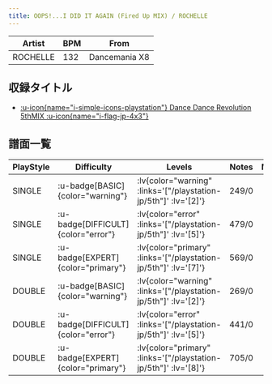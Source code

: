 ```yaml
---
title: OOPS!...I DID IT AGAIN (Fired Up MIX) / ROCHELLE
---
```


|Artist|BPM|From|
|------|---|----|
|ROCHELLE|132|Dancemania X8|

## 収録タイトル

- [ :u-icon{name="i-simple-icons-playstation"} Dance Dance Revolution 5thMIX :u-icon{name="i-flag-jp-4x3"} ](/playstation-jp/5th)

## 譜面一覧

|PlayStyle|Difficulty|Levels|Notes|Movie|
|---------|----------|------|-----|-----|
|SINGLE| :u-badge[BASIC]{color="warning"} | :lv{color="warning" :links='["/playstation-jp/5th"]' :lv='[2]'} |249/0||
|SINGLE| :u-badge[DIFFICULT]{color="error"} | :lv{color="error" :links='["/playstation-jp/5th"]' :lv='[5]'} |479/0||
|SINGLE| :u-badge[EXPERT]{color="primary"} | :lv{color="primary" :links='["/playstation-jp/5th"]' :lv='[7]'} |569/0||
|DOUBLE| :u-badge[BASIC]{color="warning"} | :lv{color="warning" :links='["/playstation-jp/5th"]' :lv='[2]'} |269/0||
|DOUBLE| :u-badge[DIFFICULT]{color="error"} | :lv{color="error" :links='["/playstation-jp/5th"]' :lv='[5]'} |441/0||
|DOUBLE| :u-badge[EXPERT]{color="primary"} | :lv{color="primary" :links='["/playstation-jp/5th"]' :lv='[8]'} |705/0||
